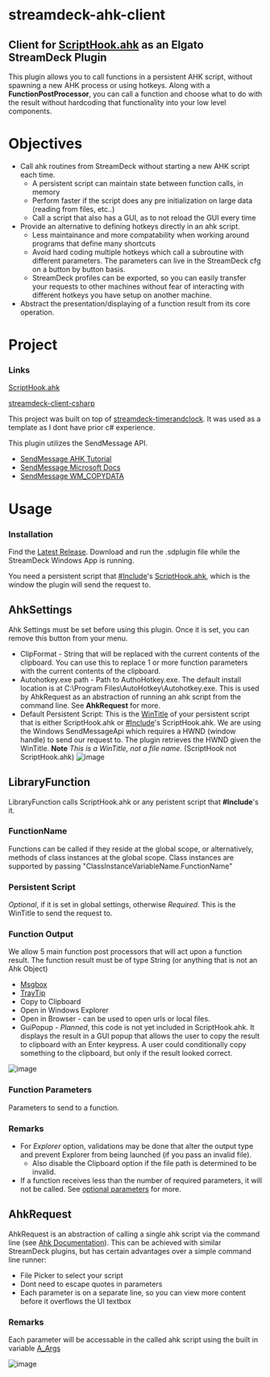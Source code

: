 # streamdeck-ahk-client
## Client for [ScriptHook.ahk](/../../../../SheriffBuzz/ScriptHook.ahk) as an Elgato StreamDeck Plugin

This plugin allows you to call functions in a persistent AHK script, without spawning a new AHK process or using hotkeys. Along with a **FunctionPostProcessor**, you can call a function and choose what to do with the result without hardcoding that functionality into your low level components.

# Objectives
  * Call ahk routines from StreamDeck without starting a new AHK script each time.
    - A persistent script can maintain state between function calls, in memory
    - Perform faster if the script does any pre initialization on large data (reading from files, etc..)
    - Call a script that also has a GUI, as to not reload the GUI every time
  * Provide an alternative to defining hotkeys directly in an ahk script.
    - Less maintainance and more compatability when working around programs that define many shortcuts
    - Avoid hard coding multiple hotkeys which call a subroutine with different parameters. The parameters can live in the StreamDeck cfg on a button by button basis.
    - StreamDeck profiles can be exported, so you can easily transfer your requests to other machines without fear of interacting with different hotkeys you have setup on another machine.
  * Abstract the presentation/displaying of a function result from its core operation.
    

# Project
### Links
[ScriptHook.ahk](/../../../../SheriffBuzz/ScriptHook.ahk)

[streamdeck-client-csharp](https://github.com/TyrenDe/streamdeck-client-csharp)

This project was built on top of [streamdeck-timerandclock](https://github.com/TyrenDe/streamdeck-timerandclock). It was used as a template as I dont have prior c# experience.

This plugin utilizes the SendMessage API.
  * [SendMessage AHK Tutorial](https://www.autohotkey.com/docs/misc/SendMessage.htm)
  * [SendMessage Microsoft Docs](https://docs.microsoft.com/en-us/windows/win32/api/winuser/nf-winuser-sendmessage)
  * [SendMessage WM_COPYDATA](https://docs.microsoft.com/en-us/windows/win32/dataxchg/wm-copydata)

# Usage
### Installation
Find the [Latest Release](../../releases/latest). Download and run the .sdplugin file while the StreamDeck Windows App is running.

You need a persistent script that [#Include](https://www.autohotkey.com/docs/commands/_Include.htm)'s [ScriptHook.ahk](https://github.com/SheriffBuzz/ScriptHook.ahk), which is the window the plugin will send the request to.

## AhkSettings
Ahk Settings must be set before using this plugin. Once it is set, you can remove this button from your menu.
  * ClipFormat - String that will be replaced with the current contents of the clipboard. You can use this to replace 1 or more function parameters with the current contents of the clipboard.
  * Autohotkey.exe path - Path to AuthoHotkey.exe. The default install location is at C:\Program Files\AutoHotkey\Autohotkey.exe. This is used by AhkRequest as an abstraction of running an ahk script from the command line. See **AhkRequest** for more.
  * Default Persistent Script: This is the [WinTitle](https://www.autohotkey.com/docs/misc/WinTitle.htm) of your persistent script that is either ScriptHook.ahk or [#Include](https://www.autohotkey.com/docs/commands/_Include.htm)'s ScriptHook.ahk. We are using the Windows SendMessageApi which requires a HWND (window handle) to send our request to. The plugin retrieves the HWND given the WinTitle. **Note** *This is a WinTitle, not a file name*. (ScriptHook not ScriptHook.ahk)
![image](https://user-images.githubusercontent.com/83767022/177401319-67b2c113-f34e-4282-b119-0558c23c9fa7.png)

## LibraryFunction
LibraryFunction calls ScriptHook.ahk or any peristent script that **#Include**'s it. 

### FunctionName
Functions can be called if they reside at the global scope, or alternatively, methods of class instances at the global scope. Class instances are supported by passing "ClassInstanceVariableName.FunctionName"

### Persistent Script
*Optional*, if it is set in global settings, otherwise *Required*. This is the WinTitle to send the request to.

### Function Output
We allow 5 main function post processors that will act upon a function result. The function result must be of type String (or anything that is not an Ahk Object)
  * [Msgbox](https://www.autohotkey.com/docs/commands/MsgBox.htm)
  * [TrayTip](https://www.autohotkey.com/docs/commands/TrayTip.htm)
  * Copy to Clipboard
  * Open in Windows Explorer
  * Open in Browser - can be used to open urls or local files.
  * GuiPopup - *Planned*, this code is not yet included in ScriptHook.ahk. It displays the result in a GUI popup that allows the user to copy the result to clipboard with an Enter keypress. A user could conditionally copy something to the clipboard, but only if the result looked correct.
  
![image](https://user-images.githubusercontent.com/83767022/177404483-8dbd52c7-8935-4bf7-ae85-e21cfd2aab12.png)

### Function Parameters
Parameters to send to a function.

### Remarks
  * For *Explorer* option, validations may be done that alter the output type and prevent Explorer from being launched (if you pass an invalid file).
    * Also disable the Clipboard option if the file path is determined to be invalid.
  * If a function receives less than the number of required parameters, it will not be called. See [optional parameters](https://www.autohotkey.com/docs/Functions.htm#optional) for more.

## AhkRequest
AhkRequest is an abstraction of calling a single ahk script via the command line (see [Ahk Documentation](https://www.autohotkey.com/docs/Scripts.htm#cmd)). This can be achieved with similar StreamDeck plugins, but has certain advantages over a simple command line runner:
  * File Picker to select your script
  * Dont need to escape quotes in parameters
  * Each parameter is on a separate line, so you can view more content before it overflows the UI textbox
  
### Remarks
Each parameter will be accessable in the called ahk script using the built in variable [A_Args](https://www.autohotkey.com/docs/Scripts.htm#cmd)

![image](https://user-images.githubusercontent.com/83767022/177403412-00461913-710b-4bbc-bf31-86c701ede9c5.png)


